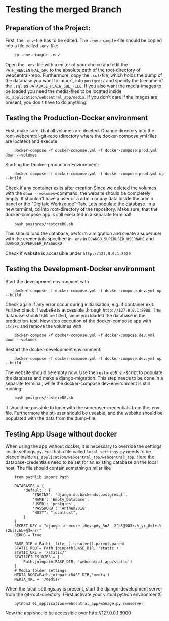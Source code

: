 # Testing the merged Branch
## Preparation of the Project:
First, the `.env`-file has to be edited. The `.env.example`-file should be copied into 
a file called `.env`-file:
```
    cp .env.example .env 
``` 
Open the `.env`-file with a editor of your choice and edit the `PATH_WEBCENTRAL_SRC` to the absolute path of the root-directory of webcentral-repo.
Furthermore, copy the `.sql`-file, which holds the dump of the database you want to import,
into `postgres/` and specify the filename of the `.sql` as `DATABASE_PLAIN_SQL_FILE`.
If you also want the media-images to be loaded you need the media-files to be located inside 
`01_application/webcentral_app/media`. If you don't care if the images are present, you don't have to do anything.
## Testing the Production-Docker environment
First, make sure, that all volumes are deleted. Change directory into the root-webcentral-git-repo (directory where the docker-compose.yml files are located) and execute
```
    docker-compose -f docker-compose.yml -f docker-compose.prod.yml down --volumes
```
Starting the Docker-production Environment:
```
    docker-compose -f docker-compose.yml -f docker-compose.prod.yml up --build
```
Check if any container exits after creation
Since we deleted the volumes with the `down --volumes`-command, the website should be 
completely empty. It shouldn't have a user or a admin or any data inside the admin panel or the "Digitale Werkzeuge"-Tab.
Lets populate the database. In a new terminal, cd into root-directory of the repository.
Make sure, that the docker-compose app is still executed in a separate terminal!

```
    bash postgres/restoreDB.sh
```
This should load the database, perform a migration and create a superuser with the credentials specified in `.env` in `DJANGO_SUPERUSER_USERNAME` and `DJANGO_SUPERUSER_PASSWORD`

Check if website is accessible under `http://127.0.0.1:8070`
## Testing the Development-Docker environment
Start the development environment with
```
    docker-compose -f docker-compose.yml -f docker-compose.dev.yml up --build
```
Check again if any error occur during initialisation, e.g. if container exit. Further check if website is accessible through `http://127.0.0.1:8000`. The database should still be filled, since you loaded the database in the production-test.
Now stop execution of the docker-compose app with `ctrl+c` and remove the volumes with
```
    docker-compose -f docker-compose.yml -f docker-compose.dev.yml down --volumes
```
Restart the docker-development environment:
```
    docker-compose -f docker-compose.yml -f docker-compose.dev.yml up --build
```
The website should be empty now. Use the `restoreDB.sh`-script to populate the database and make a django-migration. This step needs to be done in a separate terminal, while the docker-compose dev-environment is still running:
```
    bash postgres/restoreDB.sh
```
It should be possible to login with the superuser-credentials from the .env file. Furthermore the ptj-user should be useable, and the website should be populated with the data from the dump-file.
## Testing App Usage without docker
When using the app without docker, it is necessary to override the settings inside settings.py.
For that a file called `local_settings.py` needs to be placed inside `01_application/webcentral_app/webcentral_app`. Here the database-credentials need to be set for an existing database on the local host. The file should contain something similar like 
```
    from pathlib import Path

    DATABASES = {
        'default': {
            'ENGINE': 'django.db.backends.postgresql',
            'NAME': 'Empty_Database',
            'USER': 'postgres',
            'PASSWORD': 'Anthem2018',
            "HOST": "localhost",
        }
    }
    SECRET_KEY = "django-insecure-l6nvsp#y_3o8--2^h5@903kz%_yx_0=l+i%(2kllzhb=@3+ar("
    DEBUG = True

    BASE_DIR = Path(__file__).resolve().parent.parent
    STATIC_ROOT= Path.joinpath(BASE_DIR, 'static')
    STATIC_URL = '/static/'
    STATICFILES_DIRS = [
        Path.joinpath(BASE_DIR, 'webcentral_app/static')
    ]
    # Media folder settings
    MEDIA_ROOT=Path.joinpath(BASE_DIR,'media')
    MEDIA_URL = '/media/'
```

When the local_settings.py is present, start the django-development server from the git-root-directory. (First activate your virtual python environment!)
```
    python3 01_application/webcentral_app/manage.py runserver 
```
Now the app should be accessible over http://127.0.0.1:8000
